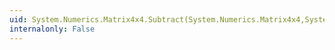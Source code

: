 ```yaml
---
uid: System.Numerics.Matrix4x4.Subtract(System.Numerics.Matrix4x4,System.Numerics.Matrix4x4)
internalonly: False
---
```

